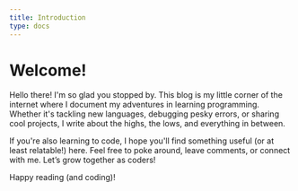 ```yaml
---
title: Introduction
type: docs
---
```


# Welcome!

Hello there! I'm so glad you stopped by. This blog is my little corner of the internet where I document my adventures in learning programming. Whether it's tackling new languages, debugging pesky errors, or sharing cool projects, I write about the highs, the lows, and everything in between.

If you're also learning to code, I hope you'll find something useful (or at least relatable!) here. Feel free to poke around, leave comments, or connect with me. Let’s grow together as coders!

Happy reading (and coding)!